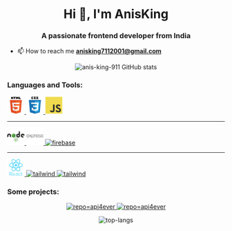 <h1 align="center">Hi 👋, I'm AnisKing</h1>
<h3 align="center">A passionate frontend developer from India</h3>

- 📫 How to reach me **anisking7112001@gmail.com**

<p align="center">
<img src="https://github-readme-stats.vercel.app/api?username=anis-king-911&show_icons=true" alt="anis-king-911 GitHub stats"/>
</p>

<h3 align="left">Languages and Tools:</h3>
<p align="left">

<a href="https://www.w3.org/html/" target="_blank" rel="noreferrer">
  <img src="https://raw.githubusercontent.com/devicons/devicon/master/icons/html5/html5-original-wordmark.svg" alt="html5" width="40" height="40"/>
</a>
<a href="https://www.w3schools.com/css/" target="_blank" rel="noreferrer">
  <img src="https://raw.githubusercontent.com/devicons/devicon/master/icons/css3/css3-original-wordmark.svg" alt="css3" width="40" height="40"/>
</a>
<a href="https://developer.mozilla.org/en-US/docs/Web/JavaScript" target="_blank" rel="noreferrer">
  <img src="https://raw.githubusercontent.com/devicons/devicon/master/icons/javascript/javascript-original.svg" alt="javascript" width="40" height="40"/>
</a>

<hr />

<a href="https://nodejs.org" target="_blank" rel="noreferrer">
  <img src="https://raw.githubusercontent.com/devicons/devicon/master/icons/nodejs/nodejs-original-wordmark.svg" alt="nodejs" width="40" height="40"/>
</a>
<a href="https://expressjs.com" target="_blank" rel="noreferrer">
  <img src="https://raw.githubusercontent.com/devicons/devicon/master/icons/express/express-original-wordmark.svg" alt="express" width="40" height="40"/>
</a>
<a href="https://firebase.google.com/" target="_blank" rel="noreferrer">
  <img src="https://www.vectorlogo.zone/logos/firebase/firebase-icon.svg" alt="firebase" width="40" height="40"/>
</a>

<hr />

<a href="https://reactjs.org/" target="_blank" rel="noreferrer">
  <img src="https://raw.githubusercontent.com/devicons/devicon/master/icons/react/react-original-wordmark.svg" alt="react" width="40" height="40"/>
</a>
<a href="https://tailwindcss.com/" target="_blank" rel="noreferrer">
  <img src="https://www.vectorlogo.zone/logos/tailwindcss/tailwindcss-icon.svg" alt="tailwind" width="40" height="40"/>
</a>
<a href="https://nextjs.org/" target="_blank" rel="noreferrer">
  <img src="https://www.vectorlogo.zone/logos/nextjs/nextjs-icon.svg" alt="tailwind" width="40" height="40"/>
</a>

</p>

<h3 align="left">Some projects:</h3>

<p align="center">
<a href="https://github.com/anis-king-911/api4ever">
  <img src="https://github-readme-stats.vercel.app/api/pin/?username=anis-king-911&repo=api4ever&show_owner=true" alt="repo=api4ever" width="300"/>
</a>
<a href="https://github.com/anis-king-911/api4ever">
  <img src="https://github-readme-stats.vercel.app/api/pin/?username=anis-king-911&repo=AlgSoccer&show_owner=true" alt="repo=api4ever" width="300"/>
</a>
</p>

<p align="center">
  <img src="https://github-readme-stats.vercel.app/api/top-langs/?username=anis-king-911&layout=compact" alt="top-langs" width="400"/>
</p>